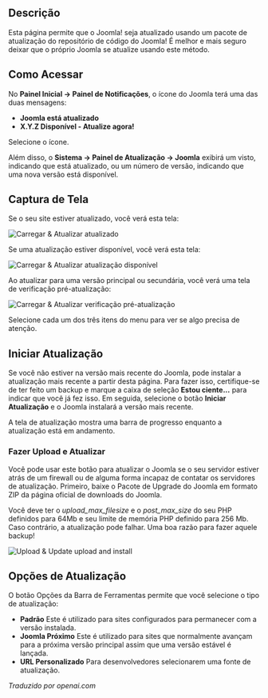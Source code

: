 <!-- Filename: Help4.x:Joomla_Update / Display title: Atualização do Joomla  -->

## Descrição

Esta página permite que o Joomla! seja atualizado usando um pacote de atualização do repositório de código do Joomla! É melhor e mais seguro deixar que o próprio Joomla se atualize usando este método.

## Como Acessar

No **Painel Inicial → Painel de Notificações**, o ícone do Joomla terá uma das duas mensagens:
- **Joomla está atualizado**
- **X.Y.Z Disponível - Atualize agora!**

Selecione o ícone.

Além disso, o **Sistema → Painel de Atualização → Joomla** exibirá um visto, indicando que está atualizado, ou um número de versão, indicando que uma nova versão está disponível.

## Captura de Tela

Se o seu site estiver atualizado, você verá esta tela:

![Carregar & Atualizar atualizado](../../../en/images/joomla-update/upload-update-up-to-date.png)

Se uma atualização estiver disponível, você verá esta tela:

![Carregar & Atualizar atualização disponível](../../../en/images/joomla-update/upload-update-available.png)

Ao atualizar para uma versão principal ou secundária, você verá uma tela de verificação pré-atualização:

![Carregar & Atualizar verificação pré-atualização](../../../en/images/joomla-update/upload-update-pre-update-check.png)

Selecione cada um dos três itens do menu para ver se algo precisa de atenção.

## Iniciar Atualização

Se você não estiver na versão mais recente do Joomla, pode instalar a
atualização mais recente a partir desta página. Para fazer isso, certifique-se de ter feito um backup
e marque a caixa de seleção **Estou ciente...** para indicar que você já fez isso. Em seguida,
selecione o botão **Iniciar Atualização** e o Joomla instalará a versão mais recente.

A tela de atualização mostra uma barra de progresso enquanto a atualização está em andamento.

### Fazer Upload e Atualizar

Você pode usar este botão para atualizar o Joomla se o seu servidor estiver atrás de um
firewall ou de alguma forma incapaz de contatar os servidores de atualização. Primeiro,
baixe o Pacote de Upgrade do Joomla em formato ZIP da página oficial de downloads do Joomla.

Você deve ter o *upload_max_filesize* e o *post_max_size* do seu PHP definidos para 64Mb
e seu limite de memória PHP definido para 256 Mb. Caso contrário, a atualização pode falhar. Uma
boa razão para fazer aquele backup!

![Upload & Update upload and install](../../../en/images/joomla-update/upload-update-upload-install.png)

## Opções de Atualização

O botão Opções da Barra de Ferramentas permite que você selecione o tipo de atualização:

- **Padrão** Este é utilizado para sites configurados para permanecer com a versão instalada.
- **Joomla Próximo** Este é utilizado para sites que normalmente avançam para a próxima versão principal assim que uma versão estável é lançada.
- **URL Personalizado** Para desenvolvedores selecionarem uma fonte de atualização.

*Traduzido por openai.com*
